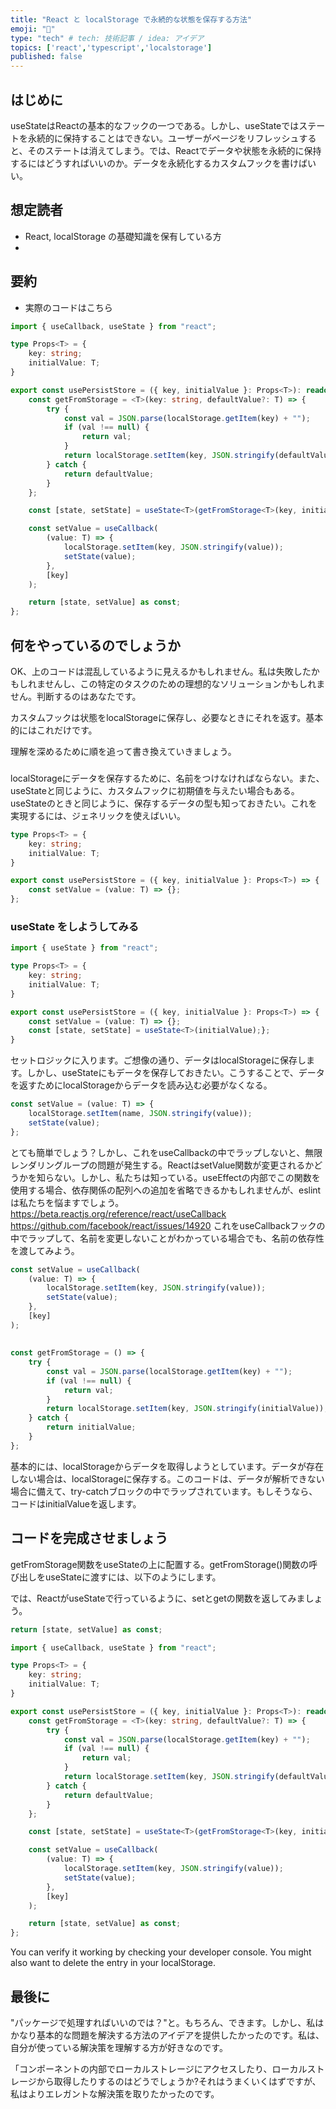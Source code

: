 ```yaml
---
title: "React と localStorage で永続的な状態を保存する方法"
emoji: "💨"
type: "tech" # tech: 技術記事 / idea: アイデア
topics: ['react','typescript','localstorage']
published: false
---
```

## はじめに
useStateはReactの基本的なフックの一つである。しかし、useStateではステートを永続的に保持することはできない。ユーザーがページをリフレッシュすると、そのステートは消えてしまう。では、Reactでデータや状態を永続的に保持するにはどうすればいいのか。データを永続化するカスタムフックを書けばいい。

## 想定読者
- React, localStorage の基礎知識を保有している方 
-  

## 要約
- 実際のコードはこちら 

```typescript
import { useCallback, useState } from "react";

type Props<T> = {
	key: string;
	initialValue: T;
}

export const usePersistStore = ({ key, initialValue }: Props<T>): readonly [T, (v: T) => void] => {
	const getFromStorage = <T>(key: string, defaultValue?: T) => {
		try {
			const val = JSON.parse(localStorage.getItem(key) + "");
			if (val !== null) {
				return val;
			}
            return localStorage.setItem(key, JSON.stringify(defaultValue));
		} catch {
			return defaultValue;
		}
	};

	const [state, setState] = useState<T>(getFromStorage<T>(key, initialValue));

	const setValue = useCallback(
		(value: T) => {
			localStorage.setItem(key, JSON.stringify(value));
			setState(value);
		},
		[key]
	);

	return [state, setValue] as const;
};
```

## 何をやっているのでしょうか
OK、上のコードは混乱しているように見えるかもしれません。私は失敗したかもしれませんし、この特定のタスクのための理想的なソリューションかもしれません。判断するのはあなたです。

カスタムフックは状態をlocalStorageに保存し、必要なときにそれを返す。基本的にはこれだけです。

理解を深めるために順を追って書き換えていきましょう。

### 
localStorageにデータを保存するために、名前をつけなければならない。また、useStateと同じように、カスタムフックに初期値を与えたい場合もある。useStateのときと同じように、保存するデータの型も知っておきたい。これを実現するには、ジェネリックを使えばいい。

```typescript
type Props<T> = {
	key: string;
	initialValue: T;
}

export const usePersistStore = ({ key, initialValue }: Props<T>) => {
	const setValue = (value: T) => {};
};
```
### useState をしようしてみる
```typescript
import { useState } from "react";

type Props<T> = {
	key: string;
	initialValue: T;
}

export const usePersistStore = ({ key, initialValue }: Props<T>) => {
	const setValue = (value: T) => {};
    const [state, setState] = useState<T>(initialValue);};
}
```
セットロジックに入ります。ご想像の通り、データはlocalStorageに保存します。しかし、useStateにもデータを保存しておきたい。こうすることで、データを返すためにlocalStorageからデータを読み込む必要がなくなる。
```typescript
const setValue = (value: T) => {
    localStorage.setItem(name, JSON.stringify(value));
    setState(value);
};
```
とても簡単でしょう？しかし、これをuseCallbackの中でラップしないと、無限レンダリングループの問題が発生する。ReactはsetValue関数が変更されるかどうかを知らない。しかし、私たちは知っている。useEffectの内部でこの関数を使用する場合、依存関係の配列への追加を省略できるかもしれませんが、eslintは私たちを悩ますでしょう。
https://beta.reactjs.org/reference/react/useCallback
https://github.com/facebook/react/issues/14920
これをuseCallbackフックの中でラップして、名前を変更しないことがわかっている場合でも、名前の依存性を渡してみよう。
```typescript
const setValue = useCallback(
	(value: T) => {
		localStorage.setItem(key, JSON.stringify(value));
		setState(value);
	},
	[key]
);
```

## 
```typescript
const getFromStorage = () => {
    try {
        const val = JSON.parse(localStorage.getItem(key) + "");
        if (val !== null) {
            return val;
        }
        return localStorage.setItem(key, JSON.stringify(initialValue));
    } catch {
        return initialValue;
    }
};
```
基本的には、localStorageからデータを取得しようとしています。データが存在しない場合は、localStorageに保存する。このコードは、データが解析できない場合に備えて、try-catchブロックの中でラップされています。もしそうなら、コードはinitialValueを返します。

## コードを完成させましょう

getFromStorage関数をuseStateの上に配置する。getFromStorage()関数の呼び出しをuseStateに渡すには、以下のようにします。

では、ReactがuseStateで行っているように、setとgetの関数を返してみましょう。
```typescript
return [state, setValue] as const;
```

```typescript
import { useCallback, useState } from "react";

type Props<T> = {
	key: string;
	initialValue: T;
}

export const usePersistStore = ({ key, initialValue }: Props<T>): readonly [T, (v: T) => void] => {
	const getFromStorage = <T>(key: string, defaultValue?: T) => {
		try {
			const val = JSON.parse(localStorage.getItem(key) + "");
			if (val !== null) {
				return val;
			}
            return localStorage.setItem(key, JSON.stringify(defaultValue));
		} catch {
			return defaultValue;
		}
	};

	const [state, setState] = useState<T>(getFromStorage<T>(key, initialValue));

	const setValue = useCallback(
		(value: T) => {
			localStorage.setItem(key, JSON.stringify(value));
			setState(value);
		},
		[key]
	);

	return [state, setValue] as const;
};
```

You can verify it working by checking your developer console. You might also want to delete the entry in your localStorage.

## 最後に
"パッケージで処理すればいいのでは？"と。もちろん、できます。しかし、私はかなり基本的な問題を解決する方法のアイデアを提供したかったのです。私は、自分が使っている解決策を理解する方が好きなのです。

「コンポーネントの内部でローカルストレージにアクセスしたり、ローカルストレージから取得したりするのはどうでしょうか?それはうまくいくはずですが、私はよりエレガントな解決策を取りたかったのです。